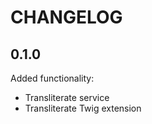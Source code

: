 CHANGELOG
=========

0.1.0
-----

Added functionality:

 * Transliterate service 
 * Transliterate Twig extension
